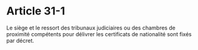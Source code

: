 # Article 31-1

Le siège et le ressort des tribunaux judiciaires ou des chambres de proximité compétents pour délivrer les certificats de nationalité sont fixés par décret.
